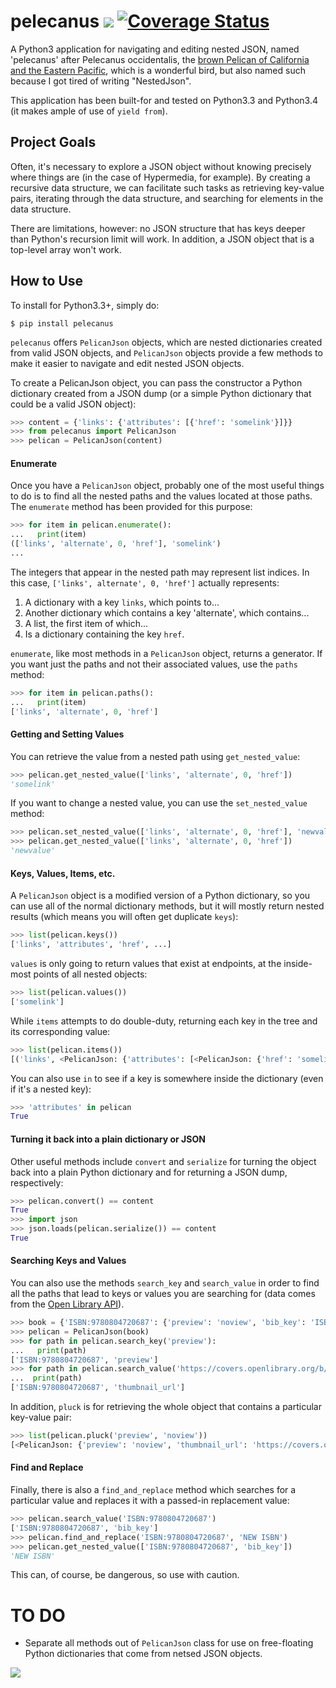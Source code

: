 # pelecanus ![](https://travis-ci.org/pellagic-puffbomb/pelecanus.svg?branch=master) [![Coverage Status](https://coveralls.io/repos/pellagic-puffbomb/pelecanus/badge.png?branch=develop)](https://coveralls.io/r/pellagic-puffbomb/pelecanus?branch=master)

A Python3 application for navigating and editing nested JSON, named 'pelecanus' after Pelecanus occidentalis, the [brown Pelican of California and the Eastern Pacific](http://www.nps.gov/chis/naturescience/brown-pelican.htm), which is a wonderful bird, but also named such because I got tired of writing "NestedJson".

This application has been built-for and tested on Python3.3 and Python3.4 (it makes ample of use of `yield from`).

## Project Goals

Often, it's necessary to explore a JSON object without knowing precisely where things are (in the case of Hypermedia, for example). By creating a recursive data structure, we can facilitate such tasks as retrieving key-value pairs, iterating through the data structure, and searching for elements in the data structure.

There are limitations, however: no JSON structure that has keys deeper than Python's recursion limit will work. In addition, a JSON object that is a top-level array won't work.

## How to Use

To install for Python3.3+, simply do:

```
$ pip install pelecanus
```

`pelecanus` offers `PelicanJson` objects, which are nested dictionaries created from valid JSON objects, and `PelicanJson` objects provide a few methods to make it easier to navigate and edit nested JSON objects.

To create a PelicanJson object, you can pass the constructor a Python dictionary created from a JSON dump (or a simple Python dictionary that could be a valid JSON object):

```python
>>> content = {'links': {'attributes': [{'href': 'somelink'}]}}
>>> from pelecanus import PelicanJson
>>> pelican = PelicanJson(content)
```

#### Enumerate

Once you have a `PelicanJson` object, probably one of the most useful things to do is to find all the nested paths and the values located at those paths. The `enumerate` method has been provided for this purpose:

```python
>>> for item in pelican.enumerate():
...   print(item)
(['links', 'alternate', 0, 'href'], 'somelink')
...
```

The integers that appear in the nested path may represent list indices. In this case, `['links', alternate', 0, 'href']` actually represents:

1. A dictionary with a key `links`, which points to...
2. Another dictionary which contains a key 'alternate', which contains...
3. A list, the first item of which...
4. Is a dictionary containing the key `href`.

`enumerate`, like most methods in a `PelicanJson` object, returns a generator. If you want just the paths and not their associated values, use the `paths` method:

```python
>>> for item in pelican.paths():
...   print(item)
['links', 'alternate', 0, 'href']
```

#### Getting and Setting Values

You can retrieve the value from a nested path using `get_nested_value`:

```python
>>> pelican.get_nested_value(['links', 'alternate', 0, 'href'])
'somelink'
```

If you want to change a nested value, you can use the `set_nested_value` method:

```python
>>> pelican.set_nested_value(['links', 'alternate', 0, 'href'], 'newvalue')
>>> pelican.get_nested_value(['links', 'alternate', 0, 'href'])
'newvalue'
```

#### Keys, Values, Items, etc.

A `PelicanJson` object is a modified version of a Python dictionary, so you can use all of the normal dictionary methods, but it will mostly return nested results (which means you will often get duplicate `keys`):

```python
>>> list(pelican.keys())
['links', 'attributes', 'href', ...]
```

`values` is only going to return values that exist at endpoints, at the inside-most points of all nested objects:

```python
>>> list(pelican.values())
['somelink']
```

While `items` attempts to do double-duty, returning each key in the tree and its corresponding value:

```python
>>> list(pelican.items())
[('links', <PelicanJson: {'attributes': [<PelicanJson: {'href': 'somelink'}>]}>), ('attributes', [<PelicanJson: {'href': 'somelink'}>]), ('href', 'somelink')]
```

You can also use `in` to see if a key is somewhere inside the dictionary (even if it's a nested key):

```python
>>> 'attributes' in pelican
True
```


#### Turning it back into a plain dictionary or JSON

Other useful methods include `convert` and `serialize` for turning the object back into a plain Python dictionary and for returning a JSON dump, respectively:

```python
>>> pelican.convert() == content
True
>>> import json
>>> json.loads(pelican.serialize()) == content
True
```


#### Searching Keys and Values

You can also use the methods `search_key` and `search_value` in order to find all the paths that lead to keys or values you are searching for (data comes from the [Open Library API](https://openlibrary.org/developers/api)). 

```python
>>> book = {'ISBN:9780804720687': {'preview': 'noview', 'bib_key': 'ISBN:9780804720687', 'preview_url': 'https://openlibrary.org/books/OL7928788M/Between_Pacific_Tides', 'info_url': 'https://openlibrary.org/books/OL7928788M/Between_Pacific_Tides', 'thumbnail_url': 'https://covers.openlibrary.org/b/id/577352-S.jpg'}}
>>> pelican = PelicanJson(book)
>>> for path in pelican.search_key('preview'):
...   print(path)
['ISBN:9780804720687', 'preview']
>>> for path in pelican.search_value('https://covers.openlibrary.org/b/id/577352-S.jpg'):
...  print(path)
['ISBN:9780804720687', 'thumbnail_url']
```

In addition, `pluck` is for retrieving the whole object that contains a particular key-value pair:

```python
>>> list(pelican.pluck('preview', 'noview'))
[<PelicanJson: {'preview': 'noview', 'thumbnail_url': 'https://covers.openlibrary.org/b/id/577352-S.jpg', 'bib_key': 'ISBN:9780804720687', 'preview_url': 'https://openlibrary.org/books/OL7928788M/Between_Pacific_Tides', 'info_url': 'https://openlibrary.org/books/OL7928788M/Between_Pacific_Tides'}>]
```

#### Find and Replace

Finally, there is also a `find_and_replace` method which searches for a particular value and replaces it with a passed-in replacement value:

```python
>>> pelican.search_value('ISBN:9780804720687')
['ISBN:9780804720687', 'bib_key']
>>> pelican.find_and_replace('ISBN:9780804720687', 'NEW ISBN')
>>> pelican.get_nested_value(['ISBN:9780804720687', 'bib_key'])
'NEW ISBN'
```

This can, of course, be dangerous, so use with caution.

# TO DO

* Separate all methods out of `PelicanJson` class for use on free-floating Python dictionaries that come from netsed JSON objects.

![](http://i.imgur.com/f6bG1XN.jpg)
